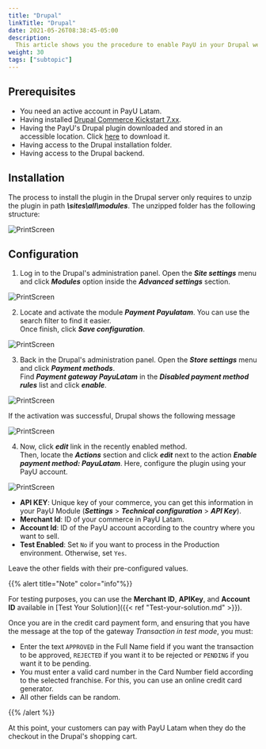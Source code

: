 ```yaml
---
title: "Drupal"
linkTitle: "Drupal"
date: 2021-05-26T08:38:45-05:00
description:
  This article shows you the procedure to enable PayU in your Drupal website.
weight: 30
tags: ["subtopic"]
---
```


## Prerequisites
* You need an active account in PayU Latam.
* Having installed [Drupal Commerce Kickstart 7.xx](https://www.drupal.org/project/commerce_kickstart).
* Having the PayU's Drupal plugin downloaded and stored in an accessible location. Click [here](http://developers.payulatam.com/plugins/commerce_payulatam_1.0.zip) to download it.
* Having access to the Drupal installation folder.
* Having access to the Drupal backend.

## Installation
The process to install the plugin in the Drupal server only requires to unzip the plugin in path ***\sites\all\modules***. The unzipped folder has the following structure:

![PrintScreen](/assets/Drupal/Drupal_01.png)

## Configuration
1. Log in to the Drupal's administration panel. Open the _**Site settings**_ menu and click _**Modules**_ option inside the _**Advanced settings**_ section.

![PrintScreen](/assets/Drupal/Drupal_02.png)

2. Locate and activate the module _**Payment Payulatam**_. You can use the search filter to find it easier.<br>
Once finish, click _**Save configuration**_.

![PrintScreen](/assets/Drupal/Drupal_03.png)

3. Back in the Drupal's administration panel. Open the _**Store settings**_ menu and click _**Payment methods**_.<br>
Find _**Payment gateway PayuLatam**_ in the _**Disabled payment method rules**_ list and click _**enable**_.

![PrintScreen](/assets/Drupal/Drupal_04.png)

If the activation was successful, Drupal shows the following message

![PrintScreen](/assets/Drupal/Drupal_05.png)

4. Now, click _**edit**_ link in the recently enabled method.<br>
Then, locate the _**Actions**_ section and click _**edit**_ next to the action _**Enable payment method: PayuLatam**_. Here, configure the plugin using your PayU account.

![PrintScreen](/assets/Drupal/Drupal_06.png)

* **API KEY**: Unique key of your commerce, you can get this information in your PayU Module (**_Settings_** > **_Technical configuration_** > **_API Key_**).
* **Merchant Id**: ID of your commerce in PayU Latam.
* **Account Id**: ID of the PayU account according to the country where you want to sell.
* **Test Enabled**: Set ```No``` if you want to process in the Production environment. Otherwise, set ```Yes```.

Leave the other fields with their pre-configured values.

{{% alert title="Note" color="info"%}}

For testing purposes, you can use the **Merchant ID**, **APIKey**, and **Account ID** available in [Test Your Solution]({{< ref "Test-your-solution.md" >}}).

Once you are in the credit card payment form, and ensuring that you have the message at the top of the gateway _Transaction in test mode_, you must:

* Enter the text ```APPROVED``` in the Full Name field if you want the transaction to be approved, ```REJECTED``` if you want it to be rejected or ```PENDING``` if you want it to be pending.
* You must enter a valid card number in the Card Number field according to the selected franchise. For this, you can use an online credit card generator.
* All other fields can be random.

{{% /alert %}}  

At this point, your customers can pay with PayU Latam when they do the checkout in the Drupal's shopping cart. 

